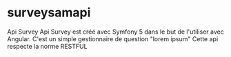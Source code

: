 # surveysamapi
Api Survey
Api Survey est créé avec Symfony 5 dans le but de l'utiliser avec Angular. C'est un simple gestionnaire de question "lorem ipsum"
Cette api respecte la norme RESTFUL

